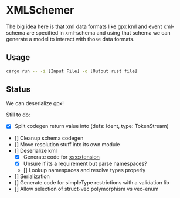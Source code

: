 # XMLSchemer

The big idea here is that xml data formats like gpx kml and event xml-schema are specified in xml-schema and using that schema we can generate a model to interact with those data formats.

## Usage

```bash
cargo run -- -i [Input File] -o [Output rust file]
```

## Status
We can deserialize gpx!

Still to do:
- [x] Split codegen return value into (defs: Ident, type: TokenStream)
- [] Cleanup schema codegen
- [] Move resolution stuff into its own module
- [] Deserialize kml
    - [x] Generate code for <xs:extension>
    - [x] Unsure if its a requirement but parse namespaces?
	- [] Lookup namespaces and resolve types properly
- [] Serialization
- [] Generate code for simpleType restrictions with a validation lib
- [] Allow selection of struct-vec polymorphism vs vec-enum